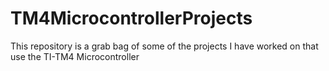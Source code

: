 # TM4MicrocontrollerProjects
This repository is a grab bag of some of the projects I have worked on that use the TI-TM4 Microcontroller
